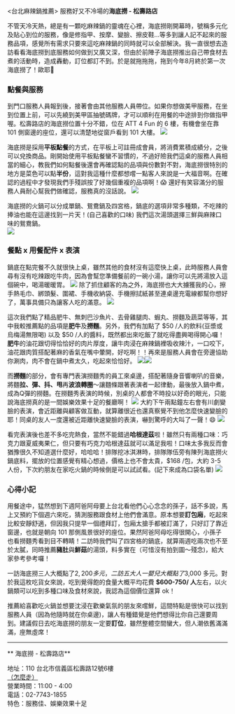 \<台北麻辣鍋推薦\> 服務好又不冷場的**海底撈 - 松壽路店**

不管天冷天熱，總是有一顆吃麻辣鍋的靈魂在心裡，海底撈剛開幕時，號稱多元化及貼心到位的服務，像是修指甲、按摩、變臉、擦皮鞋...等多到讓人記不起來的服務品項，感覺所有需求只要來這吃麻辣鍋的同時就可以全部解決。我一直很想去造訪看看海底撈到底服務如何做到又廣又深，但由於前陣子海底撈推出自己帶食材去煮的活動時，造成轟動，訂位都訂不到。於是就拖拖拖，拖到今年8月終於第一次海底撈了！歐耶🙌

### **點餐與服務**
到門口服務人員報到後，接著會由其他服務人員帶位。如果你想做美甲服務，在坐到位置上前，可以先繞到美甲區抽號碼牌，才可以順利在用餐的中途排到你做指甲喔。松壽路店的海底撈位置十分不錯，位在 ATT 4 Fun 的 6 樓，有機會坐在靠 101 側窗邊的座位，還可以清楚地從窗戶看到 101 大樓。
![](%E7%BE%8E%E7%94%B2%E8%99%9F%E7%A2%BC%E7%89%8C.jpg)

海底撈是採用**平板點餐**的方式，在平板上可註冊成會員，將消費累積成績分，之後可以兌換商品。剛開始使用平板點餐蠻不習慣的，不過好險我們這桌的服務人員相當的細心，教我們如何點餐後還會再確認點的品項與份數對不對，海底撈很特別的地方是菜色可以點**半份**，這對我這種什麼都想嚐一點客人來說是一大福音啊。在確認的過程中才發現我們手殘誤按了好幾個重複的品項啊！😱 還好有笑容滿分的服務人員耐心幫我們做確認，服務真的沒話說。
![](%E5%B9%B3%E6%9D%BF.jpg)

海底撈的火鍋可以分成單鍋、鴛鴦鍋及四宮格，鍋底的選項非常多種類，不吃辣的捧油也能在這邊找到一片天！(自己喜歡的口味) 我們這次湯頭選擇三鮮與麻辣口味的鴛鴦鍋。  
![](%E6%B9%AF%E5%BA%95%E9%8D%8B.jpg)

### **餐點 x 用餐配件 x 表演**
鍋底在點完餐不久就很快上桌，雖然其他的食材沒有這麼快上桌，此時服務人員會尋有沒有吃辣跟吃牛肉，因為會幫您準備餐前的一碗小湯，讓你可以先將湯放入這個碗中，喝湯暖暖胃。
![](%E6%B9%AF.jpg)
除了抓住顧客的為之外，海底撈也大大擄獲我的心，擦手熱毛巾、綁頭髮、圍裙、手機收納袋、手機擦拭紙甚至連桌邊充電線都幫你想好了，萬事具備只為讓客人吃的滿意。
![](%E5%85%85%E9%9B%BB%E7%B7%9A.jpg)

這次我們點了精品肥牛、無刺巴沙魚片、去骨雞腿肉、蝦丸、撈麵及蔬菜等等，其中我較推薦點的品項是**肥牛**及**撈麵**。另外，我們有加點了 $50 /人的飲料(豆漿或烏梅湯無限喝) 以及 $50 /人的醬料，既然都出來吃飯了就吃得盡興喝得開心囉！  
**肥牛**的油花跟切得恰恰好的肉片厚度，讓牛肉浸在麻辣鍋裡吸收辣汁，一口咬下，油花跟肉質搭配著麻的香氣在嘴中暈開，好吃啊！！再來是服務人員會在旁邊協助你涮肉，肉不會在鍋中煮太久，吃起來恰恰好。
![](%E8%82%A5%E7%89%9B.jpg)![](%E8%8F%9C%E8%89%B2.jpg)  

而**撈麵**的部分，會有專門表演撈麵秀的員工來桌邊，搭配著隨身音響喇叭的音樂，將麵**拉、彈、抖、甩**再**波浪轉圈**～讓麵條跟著表演者一起律動，最後放入鍋中煮，成為Q彈的撈麵。在撈麵秀表演的時候，別桌的人都會不時投以好奇的眼光，只能說海底撈真的是一間娛樂效果十足的餐廳啊！
![](%E6%92%88%E9%BA%B5%E7%A7%80.jpg)
大約下午兩點鐘左右會有川劇變臉的表演，會近距離與顧客做互動，就算離很近也還真察覺不到他怎麼快速變臉的耶！同桌的友人一度還被近距離快速變臉的表演，嚇到驚呼的大叫了一聲！😄
![](%E8%AE%8A%E8%87%89.jpg)

看完表演後也差不多吃完熱食，當然不能錯過**哈根達茲**啦！雖然只有兩種口味：巧克力跟夏威夷果仁，但只要有巧克力哈根達茲就可以滿足我啦！口味太多我反而會猶豫很久不知道選什麼好，哈哈哈！排隊挖冰淇淋時，排隊隊伍旁有陳列海底撈火鍋底料，擺放的位置感覺有精心想過，價格上也不會太貴，$168 /包，大約 3-5 人份，下次約朋友在家吃火鍋的時候倒是可以試試看。(記下來成為口袋名單)
![](%E5%A4%96%E5%B8%B6%E5%8C%85.jpg)

### **心得小記**
用餐途中，猛然想到下週阿爸阿母要上台北看他們心心念念的孫子，話不多說，馬上又預約下個週六來吃，猜測服務跟食材上他們會滿意。原本想要**訂包廂**，吃起來比較安靜舒適，但因我只提早一個禮拜訂，包廂太搶手都被訂滿了，只好訂了靠近窗邊，也就是朝向 101 那側風景很好的座位。果然阿爸阿母吃得很開心，小孫子也看撈麵秀看到目不轉睛！二訪時我們叫了四宮格的鍋底，就算兩週吃兩次也不至於太膩，同時推薦**豬肚**與**鮮菇**的湯頭，料多實在（可惜沒有拍到圖～殘念)，給大家參考參考囉！

一訪海底撈三人大概點了$2,200 多元，二訪五大人一嬰兒大概點了$3,000 多元。對於我這枚吃貨女來說，吃到覺得飽的食量大概平均花費 **$600-750/ 人**左右，以火鍋類可以吃到多種口味及食材來說，我認為這個價位還算 ok！

推薦給喜歡吃火鍋並想要沈浸在歡樂氣氛的朋友來嚐鮮，這間特點是很快可以找到服務人員（因為他隨時就在你桌邊)，讓人有種錯覺是他們想得比你自己還要周到。建議假日去吃海底撈的朋友一定要**訂位**，雖然整體空間蠻大，但人潮依舊滿滿滿，座無虛席！

---- 
** 海底撈 - 松壽路店**

地址：110 台北市信義區松壽路12號6樓  
[（怎麼走）](https://goo.gl/maps/81bVdECCaNo)  
營業時間：11:00 - 4:00  
電話：02-7743-1855  
特色：服務佳、娛樂效果十足


